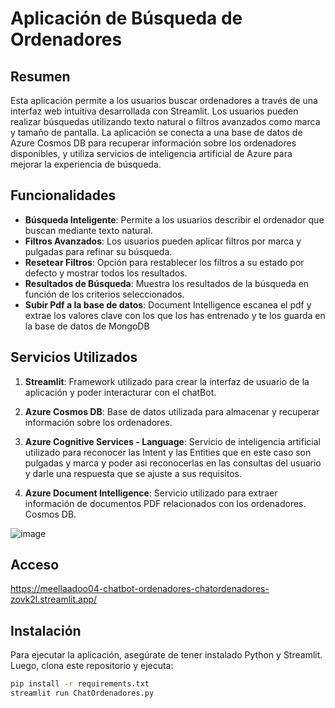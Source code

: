 # Aplicación de Búsqueda de Ordenadores

## Resumen

Esta aplicación permite a los usuarios buscar ordenadores a través de una interfaz web intuitiva desarrollada con Streamlit. Los usuarios pueden realizar búsquedas utilizando texto natural o filtros avanzados como marca y tamaño de pantalla. La aplicación se conecta a una base de datos de Azure Cosmos DB para recuperar información sobre los ordenadores disponibles, y utiliza servicios de inteligencia artificial de Azure para mejorar la experiencia de búsqueda.

## Funcionalidades

- **Búsqueda Inteligente**: Permite a los usuarios describir el ordenador que buscan mediante texto natural.
- **Filtros Avanzados**: Los usuarios pueden aplicar filtros por marca y pulgadas para refinar su búsqueda.
- **Resetear Filtros**: Opción para restablecer los filtros a su estado por defecto y mostrar todos los resultados.
- **Resultados de Búsqueda**: Muestra los resultados de la búsqueda en función de los criterios seleccionados.
- **Subir Pdf a la base de datos**: Document Intelligence escanea el pdf y extrae los valores clave con los que los has entrenado y te los guarda en la base de datos de MongoDB

## Servicios Utilizados

1. **Streamlit**: Framework utilizado para crear la interfaz de usuario de la aplicación y poder interacturar con el chatBot.

2. **Azure Cosmos DB**: Base de datos utilizada para almacenar y recuperar información sobre los ordenadores.

3. **Azure Cognitive Services - Language**: Servicio de inteligencia artificial utilizado para reconocer las Intent y las Entities que en este caso son pulgadas y marca y poder asi reconocerlas en las consultas del usuario y darle una respuesta que se ajuste a sus requisitos.

4. **Azure Document Intelligence**: Servicio utilizado para extraer información de documentos PDF relacionados con los ordenadores.
Cosmos DB.

![image](https://github.com/user-attachments/assets/39604a2c-a25b-435b-a314-c2554a7a6dcb)


## Acceso
https://meellaadoo04-chatbot-ordenadores-chatordenadores-zovk2l.streamlit.app/

## Instalación

Para ejecutar la aplicación, asegúrate de tener instalado Python y Streamlit. Luego, clona este repositorio y ejecuta:

```bash
pip install -r requirements.txt
streamlit run ChatOrdenadores.py


